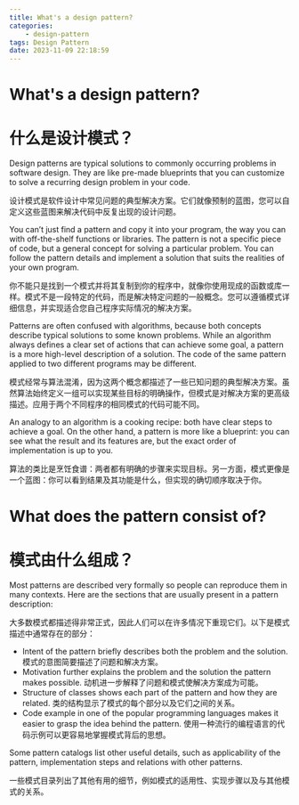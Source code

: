 ```yaml
---
title: What's a design pattern?
categories: 
    - design-pattern
tags: Design Pattern
date: 2023-11-09 22:18:59
---
```


# What's a design pattern?
# 什么是设计模式？

Design patterns are typical solutions to commonly occurring problems in software design. They are like pre-made blueprints that you can customize to solve a recurring design problem in your code.

设计模式是软件设计中常见问题的典型解决方案。它们就像预制的蓝图，您可以自定义这些蓝图来解决代码中反复出现的设计问题。

You can’t just find a pattern and copy it into your program, the way you can with off-the-shelf functions or libraries. The pattern is not a specific piece of code, but a general concept for solving a particular problem. You can follow the pattern details and implement a solution that suits the realities of your own program.

你不能只是找到一个模式并将其复制到你的程序中，就像你使用现成的函数或库一样。模式不是一段特定的代码，而是解决特定问题的一般概念。您可以遵循模式详细信息，并实现适合您自己程序实际情况的解决方案。

Patterns are often confused with algorithms, because both concepts describe typical solutions to some known problems. While an algorithm always defines a clear set of actions that can achieve some goal, a pattern is a more high-level description of a solution. The code of the same pattern applied to two different programs may be different.

模式经常与算法混淆，因为这两个概念都描述了一些已知问题的典型解决方案。虽然算法始终定义一组可以实现某些目标的明确操作，但模式是对解决方案的更高级描述。应用于两个不同程序的相同模式的代码可能不同。

An analogy to an algorithm is a cooking recipe: both have clear steps to achieve a goal. On the other hand, a pattern is more like a blueprint: you can see what the result and its features are, but the exact order of implementation is up to you.

算法的类比是烹饪食谱：两者都有明确的步骤来实现目标。另一方面，模式更像是一个蓝图：你可以看到结果及其功能是什么，但实现的确切顺序取决于你。

# What does the pattern consist of?

# 模式由什么组成？
Most patterns are described very formally so people can reproduce them in many contexts. Here are the sections that are usually present in a pattern description:

大多数模式都描述得非常正式，因此人们可以在许多情况下重现它们。以下是模式描述中通常存在的部分：

* Intent of the pattern briefly describes both the problem and the solution.
模式的意图简要描述了问题和解决方案。
* Motivation further explains the problem and the solution the pattern makes possible.
动机进一步解释了问题和模式使解决方案成为可能。
* Structure of classes shows each part of the pattern and how they are related.
类的结构显示了模式的每个部分以及它们之间的关系。
* Code example in one of the popular programming languages makes it easier to grasp the idea behind the pattern.
使用一种流行的编程语言的代码示例可以更容易地掌握模式背后的思想。

Some pattern catalogs list other useful details, such as applicability of the pattern, implementation steps and relations with other patterns.

一些模式目录列出了其他有用的细节，例如模式的适用性、实现步骤以及与其他模式的关系。

